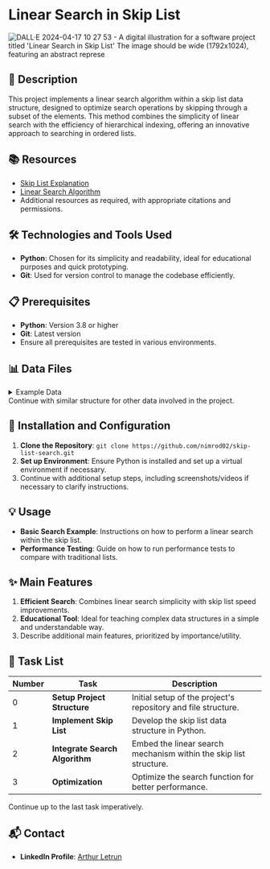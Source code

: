 # Linear Search in Skip List

![DALL·E 2024-04-17 10 27 53 - A digital illustration for a software project titled 'Linear Search in Skip List'  The image should be wide (1792x1024), featuring an abstract represe](https://github.com/Nimrod02/holbertonschool-interview/assets/86027619/31ea914b-8970-4d2e-878b-bce89997b465)


## 📝 Description
This project implements a linear search algorithm within a skip list data structure, designed to optimize search operations by skipping through a subset of the elements. This method combines the simplicity of linear search with the efficiency of hierarchical indexing, offering an innovative approach to searching in ordered lists.

## 📚 Resources
- [Skip List Explanation](https://en.wikipedia.org/wiki/Skip_list)
- [Linear Search Algorithm](https://www.geeksforgeeks.org/linear-search/)
- Additional resources as required, with appropriate citations and permissions.

## 🛠️ Technologies and Tools Used
- **Python**: Chosen for its simplicity and readability, ideal for educational purposes and quick prototyping.
- **Git**: Used for version control to manage the codebase efficiently.

## 📋 Prerequisites
- **Python**: Version 3.8 or higher
- **Git**: Latest version
- Ensure all prerequisites are tested in various environments.

## 📊 Data Files
<details>
<summary>Example Data</summary>
<br>
# Example Python code for generating sample skip list data
def generate_skip_list_data():
    # Code to generate data
    pass
</details>
Continue with similar structure for other data involved in the project.

## 🚀 Installation and Configuration
1. **Clone the Repository**: `git clone https://github.com/nimrod02/skip-list-search.git`
2. **Set up Environment**: Ensure Python is installed and set up a virtual environment if necessary.
3. Continue with additional setup steps, including screenshots/videos if necessary to clarify instructions.

## 💡 Usage
- **Basic Search Example**: Instructions on how to perform a linear search within the skip list.
- **Performance Testing**: Guide on how to run performance tests to compare with traditional lists.

## ✨ Main Features
1. **Efficient Search**: Combines linear search simplicity with skip list speed improvements.
2. **Educational Tool**: Ideal for teaching complex data structures in a simple and understandable way.
3. Describe additional main features, prioritized by importance/utility.

## 📝 Task List
| Number | Task                             | Description                                                            |
| ------ | -------------------------------- | ---------------------------------------------------------------------- |
| 0      | **Setup Project Structure**      | Initial setup of the project's repository and file structure.          |
| 1      | **Implement Skip List**          | Develop the skip list data structure in Python.                        |
| 2      | **Integrate Search Algorithm**   | Embed the linear search mechanism within the skip list structure.      |
| 3      | **Optimization**                 | Optimize the search function for better performance.                   |
Continue up to the last task imperatively.

## 📬 Contact
- **LinkedIn Profile**: [Arthur Letrun](https://www.linkedin.com/in/arthur-letrun)
